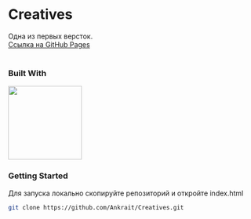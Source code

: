 # Creatives
Одна из первых версток.
<br />
[Ссылка на GitHub Pages](https://ankrait.github.io/Creatives/)
<br />
<br />

### Built With
<img src="https://ws-kursy.ru/wp-content/uploads/2020/09/HTML5_CSS3.png" height="150px"></img>

### Getting Started
Для запуска локально скопируйте репозиторий и откройте index.html
 ```sh
 git clone https://github.com/Ankrait/Creatives.git
 ```
